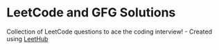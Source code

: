 # LeetCode and GFG Solutions
Collection of LeetCode questions to ace the coding interview! - Created using [LeetHub](https://github.com/QasimWani/LeetHub)
